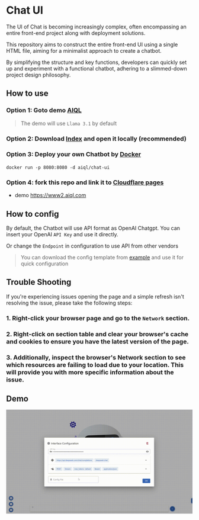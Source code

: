 # Chat UI

The UI of Chat is becoming increasingly complex, often encompassing an entire front-end project along with deployment solutions.

This repository aims to construct the entire front-end UI using a single HTML file, aiming for a minimalist approach to create a chatbot.

By simplifying the structure and key functions, developers can quickly set up and experiment with a functional chatbot, adhering to a slimmed-down project design philosophy.

## How to use

### Option 1: Goto demo [AIQL](https://chat.aiql.com/)
> The demo will use `Llama 3.1` by default

### Option 2: Download [Index](./index.html) and open it locally (recommended)

### Option 3: Deploy your own Chatbot by [Docker](https://hub.docker.com/repository/docker/aiql/chat-ui/tags?page=1&ordering=last_updated)
```shell
docker run -p 8080:8080 -d aiql/chat-ui
```

### Option 4: fork this repo and link it to [Cloudflare pages](https://developers.cloudflare.com/pages)
- demo https://www2.aiql.com

## How to config

By default, the Chatbot will use API format as OpenAI Chatgpt. You can insert your OpenAI `API Key` and use it directly.

Or change the `Endpoint` in configuration to use API from other vendors

> You can download the config template from [example](./example/config) and use it for quick configuration

## Trouble Shooting

If you're experiencing issues opening the page and a simple refresh isn't resolving the issue, please take the following steps:

### 1. Right-click your browser page and go to the `Network` section.
### 2. Right-click on section table and clear your browser's cache and cookies to ensure you have the latest version of the page.
### 3. Additionally, inspect the browser's Network section to see which resources are failing to load due to your location. This will provide you with more specific information about the issue.


## Demo
![](./demo.gif)
